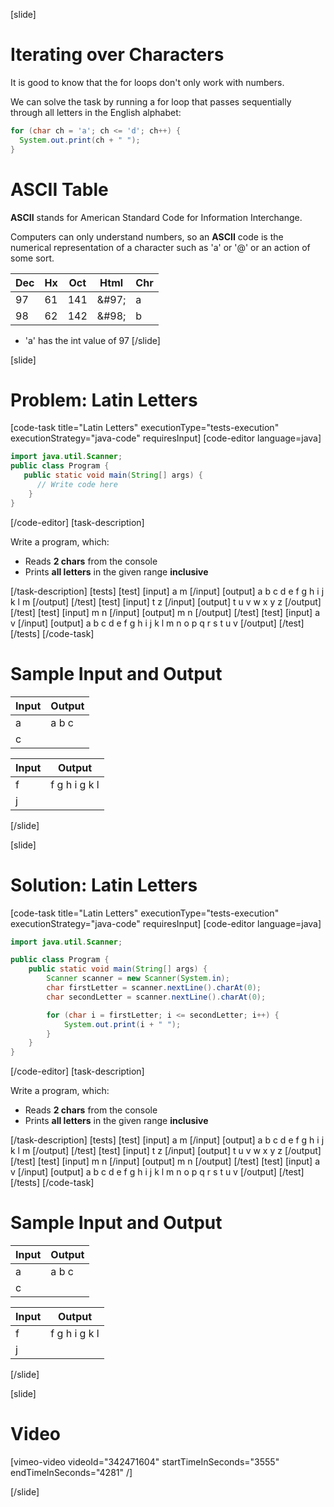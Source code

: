 [slide]
# Iterating over Characters
It is good to know that the for loops don't only work with numbers. 

We can solve the task by running a for loop that passes sequentially through all letters in the English alphabet:
```java
for (char ch = 'a'; ch <= 'd'; ch++) {
  System.out.print(ch + " ");
}
```

# ASCII Table
**ASCII** stands for American Standard Code for Information Interchange. 
 
Computers can only understand numbers, so an **ASCII** code is the numerical representation of a character such as 'a' or '@' or an action of some sort. 

|Dec|Hx|Oct|Html|Chr|
|---|--|---|----|---|
|97|61|141|\&\#97;|a|
|98|62|142|\&\#98;|b|

* 'a' has the int value of 97
[/slide]

[slide]
# Problem: Latin Letters
[code-task title="Latin Letters" executionType="tests-execution" executionStrategy="java-code" requiresInput]
[code-editor language=java]
```java
import java.util.Scanner;
public class Program {
   public static void main(String[] args) {
      // Write code here
    }
}
```
[/code-editor]
[task-description]

Write a program, which:
* Reads **2 chars** from the console
* Prints **all letters** in the given range **inclusive**

[/task-description]
[tests]
[test]
[input]
a
m
[/input]
[output]
a b c d e f g h i j k l m
[/output]
[/test]
[test]
[input]
t
z
[/input]
[output]
t u v w x y z 
[/output]
[/test]
[test]
[input]
m
n
[/input]
[output]
m n
[/output]
[/test]
[test]
[input]
a
v
[/input]
[output]
a b c d e f g h i j k l m n o p q r s t u v 
[/output]
[/test]
[/tests]
[/code-task]
# Sample Input and Output
|Input|Output|
|-----|------|
|a|a b c|
|c||

|Input|Output|
|-----|------|
|f|f g h i g k l|
|j||
[/slide]

[slide]
# Solution: Latin Letters
[code-task title="Latin Letters" executionType="tests-execution" executionStrategy="java-code" requiresInput]
[code-editor language=java]
```java
import java.util.Scanner;

public class Program {
    public static void main(String[] args) {
        Scanner scanner = new Scanner(System.in);
        char firstLetter = scanner.nextLine().charAt(0);
        char secondLetter = scanner.nextLine().charAt(0);

        for (char i = firstLetter; i <= secondLetter; i++) {
            System.out.print(i + " ");
        }
    }
}
```
[/code-editor]
[task-description]

Write a program, which:
* Reads **2 chars** from the console
* Prints **all letters** in the given range **inclusive**

[/task-description]
[tests]
[test]
[input]
a
m
[/input]
[output]
a b c d e f g h i j k l m
[/output]
[/test]
[test]
[input]
t
z
[/input]
[output]
t u v w x y z 
[/output]
[/test]
[test]
[input]
m
n
[/input]
[output]
m n
[/output]
[/test]
[test]
[input]
a
v
[/input]
[output]
a b c d e f g h i j k l m n o p q r s t u v 
[/output]
[/test]
[/tests]
[/code-task]
# Sample Input and Output
|Input|Output|
|-----|------|
|a|a b c|
|c||

|Input|Output|
|-----|------|
|f|f g h i g k l|
|j||
[/slide]

[slide]
# Video

[vimeo-video videoId="342471604" startTimeInSeconds="3555" endTimeInSeconds="4281" /]

[/slide]